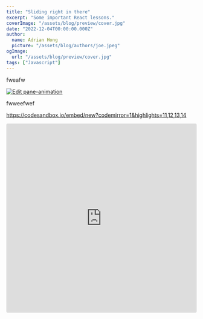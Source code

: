 ```yaml
---
title: "Sliding right in there"
excerpt: "Some important React lessons."
coverImage: "/assets/blog/preview/cover.jpg"
date: "2022-12-04T00:00:00.000Z"
author:
  name: Adrian Hong
  picture: "/assets/blog/authors/joe.jpeg"
ogImage:
  url: "/assets/blog/preview/cover.jpg"
tags: ["Javascript"]
---
```


fweafw

[![Edit pane-animation](https://codesandbox.io/static/img/play-codesandbox.svg)](https://codesandbox.io/s/pane-animation-p3huw0?fontsize=14&hidenavigation=1&module=%2Fsrc%2Fpane-slide.css&theme=dark&view=preview)

fwweefwef

https://codesandbox.io/embed/new?codemirror=1&highlights=11,12,13,14

<iframe
  src="https://codesandbox.io/embed/pane-animation-p3huw0?fontsize=14&hidenavigation=1&module=%2Fsrc%2Fpane-slide.css&theme=dark&view=preview&hidedevtools=1"
  style="width:100%; height:500px; border:0; border-radius: 4px; overflow:hidden;"
  title="pane-animation"
  allow="accelerometer; ambient-light-sensor; camera; encrypted-media; geolocation; gyroscope; hid; microphone; midi; payment; usb; vr; xr-spatial-tracking"
  sandbox="allow-forms allow-modals allow-popups allow-presentation allow-same-origin allow-scripts"
></iframe>

<Sandbox files={}/>
